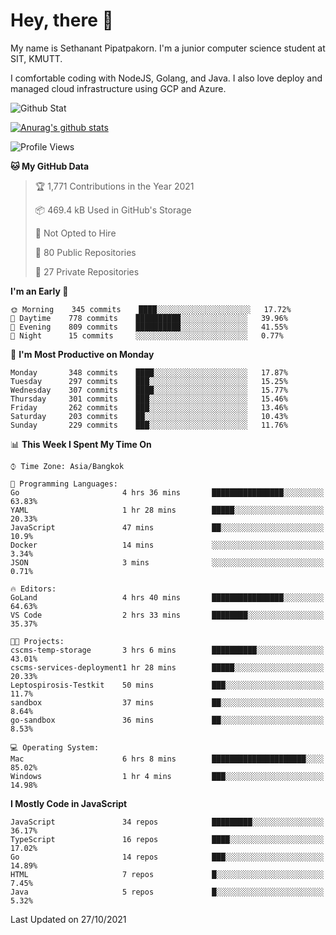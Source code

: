 # Hey, there 🙌
My name is Sethanant Pipatpakorn. I'm a junior computer science student at SIT, KMUTT.

I comfortable coding with NodeJS, Golang, and Java. I also love deploy and managed cloud infrastructure using GCP and Azure.

![Github Stat](https://github-profile-summary-cards.vercel.app/api/cards/profile-details?username=thetkpark&theme=dracula)

[![Anurag's github stats](https://github-readme-stats.vercel.app/api?username=thetkpark&count_private=true&show_icons=true&theme=tokyonight)](https://github.com/anuraghazra/github-readme-stats)

<!--START_SECTION:waka-->
![Profile Views](http://img.shields.io/badge/Profile%20Views-3-blue)

**🐱 My GitHub Data** 

> 🏆 1,771 Contributions in the Year 2021
 > 
> 📦 469.4 kB Used in GitHub's Storage 
 > 
> 🚫 Not Opted to Hire
 > 
> 📜 80 Public Repositories 
 > 
> 🔑 27 Private Repositories  
 > 
**I'm an Early 🐤** 

```text
🌞 Morning    345 commits    ████░░░░░░░░░░░░░░░░░░░░░   17.72% 
🌆 Daytime    778 commits    ██████████░░░░░░░░░░░░░░░   39.96% 
🌃 Evening    809 commits    ██████████░░░░░░░░░░░░░░░   41.55% 
🌙 Night      15 commits     ░░░░░░░░░░░░░░░░░░░░░░░░░   0.77%

```
📅 **I'm Most Productive on Monday** 

```text
Monday       348 commits    ████░░░░░░░░░░░░░░░░░░░░░   17.87% 
Tuesday      297 commits    ███░░░░░░░░░░░░░░░░░░░░░░   15.25% 
Wednesday    307 commits    ████░░░░░░░░░░░░░░░░░░░░░   15.77% 
Thursday     301 commits    ███░░░░░░░░░░░░░░░░░░░░░░   15.46% 
Friday       262 commits    ███░░░░░░░░░░░░░░░░░░░░░░   13.46% 
Saturday     203 commits    ██░░░░░░░░░░░░░░░░░░░░░░░   10.43% 
Sunday       229 commits    ███░░░░░░░░░░░░░░░░░░░░░░   11.76%

```


📊 **This Week I Spent My Time On** 

```text
⌚︎ Time Zone: Asia/Bangkok

💬 Programming Languages: 
Go                       4 hrs 36 mins       ████████████████░░░░░░░░░   63.83% 
YAML                     1 hr 28 mins        █████░░░░░░░░░░░░░░░░░░░░   20.33% 
JavaScript               47 mins             ██░░░░░░░░░░░░░░░░░░░░░░░   10.9% 
Docker                   14 mins             ░░░░░░░░░░░░░░░░░░░░░░░░░   3.34% 
JSON                     3 mins              ░░░░░░░░░░░░░░░░░░░░░░░░░   0.71%

🔥 Editors: 
GoLand                   4 hrs 40 mins       ████████████████░░░░░░░░░   64.63% 
VS Code                  2 hrs 33 mins       ████████░░░░░░░░░░░░░░░░░   35.37%

🐱‍💻 Projects: 
cscms-temp-storage       3 hrs 6 mins        ██████████░░░░░░░░░░░░░░░   43.01% 
cscms-services-deployment1 hr 28 mins        █████░░░░░░░░░░░░░░░░░░░░   20.33% 
Leptospirosis-Testkit    50 mins             ███░░░░░░░░░░░░░░░░░░░░░░   11.7% 
sandbox                  37 mins             ██░░░░░░░░░░░░░░░░░░░░░░░   8.64% 
go-sandbox               36 mins             ██░░░░░░░░░░░░░░░░░░░░░░░   8.53%

💻 Operating System: 
Mac                      6 hrs 8 mins        █████████████████████░░░░   85.02% 
Windows                  1 hr 4 mins         ███░░░░░░░░░░░░░░░░░░░░░░   14.98%

```

**I Mostly Code in JavaScript** 

```text
JavaScript               34 repos            █████████░░░░░░░░░░░░░░░░   36.17% 
TypeScript               16 repos            ████░░░░░░░░░░░░░░░░░░░░░   17.02% 
Go                       14 repos            ███░░░░░░░░░░░░░░░░░░░░░░   14.89% 
HTML                     7 repos             █░░░░░░░░░░░░░░░░░░░░░░░░   7.45% 
Java                     5 repos             █░░░░░░░░░░░░░░░░░░░░░░░░   5.32%

```



 Last Updated on 27/10/2021
<!--END_SECTION:waka-->
